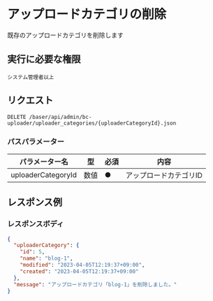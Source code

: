 # アップロードカテゴリの削除

既存のアップロードカテゴリを削除します

## 実行に必要な権限

```
システム管理者以上
```

## リクエスト
```
DELETE /baser/api/admin/bc-uploader/uploader_categories/{uploaderCategoryId}.json
```

### パスパラメーター

| パラメーター名   | 型   | 必須  | 内容        |
|-----------|-----|-----|-----------|
| uploaderCategoryId   | 数値  | ●   | アップロードカテゴリID       |

## レスポンス例

### レスポンスボディ

```json
{
  "uploaderCategory": {
    "id": 5,
    "name": "blog-1",
    "modified": "2023-04-05T12:19:37+09:00",
    "created": "2023-04-05T12:19:37+09:00"
  },
  "message": "アップロードカテゴリ「blog-1」を削除しました。"
}
```
